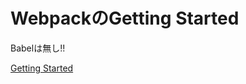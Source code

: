 # WebpackのGetting Started

Babelは無し!!

[Getting Started](https://webpack.js.org/guides/getting-started/)
